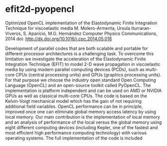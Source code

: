 efit2d-pyopencl
===============

Optimized OpenCL implementation of the Elastodynamic Finite Integration Technique for viscoelastic media
M. Molero-Armenta, Ursula Iturraran-Viveros, S. Aparicio, M.G. Hernández
Computer Physics Communications, 2014
doi: http://dx.doi.org/10.1016/j.cpc.2014.05.016


Development of parallel codes that are both scalable and portable for different processor architectures is a challenging task. To overcome this limitation we investigate the acceleration of the Elastodynamic Finite Integration Technique (EFIT) to model 2-D wave propagation in viscoelastic media by using modern parallel computing devices (PCDs), such as multi-core CPUs (central processing units) and GPUs (graphics processing units). For that purpose we choose the industry open standard Open Computing Language (OpenCL) and an open-source toolkit called PyOpenCL. The implementation is platform independent and can be used on AMD or NVIDIA GPUs as well as classical multi-core CPUs. The code is based on the Kelvin-Voigt mechanical model which has the gain of not requiring additional field variables. OpenCL performance can be in principle, improved once one can eliminate global memory access latency by using local memory. Our main contribution is the implementation of local memory and an analysis of performance of the local versus the global memory using eight different computing devices (including Kepler, one of the fastest and most efficient high performance computing technology) with various operating systems. The full implementation of the code is included

